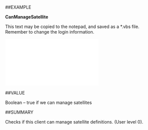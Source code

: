 
##EXAMPLE

**CanManageSatellite**

This text may be copied to the notepad, and saved as a *.vbs file. Remember to change the login information.

![](..\..\Examples\vbs\SOTravelInfoInterface.CanManageSatellite.vbs.txt)


##VALUE

Boolean – true if we can manage satellites


##SUMMARY

Checks if this client can manage satellite definitions. (User level 0).

